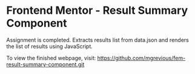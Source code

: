 # Frontend Mentor - Result Summary Component

Assignment is completed. Extracts results list from data.json and renders the list of results using JavaScript.

To view the finished webpage, visit: https://github.com/mgrevious/fem-result-summary-component.git
